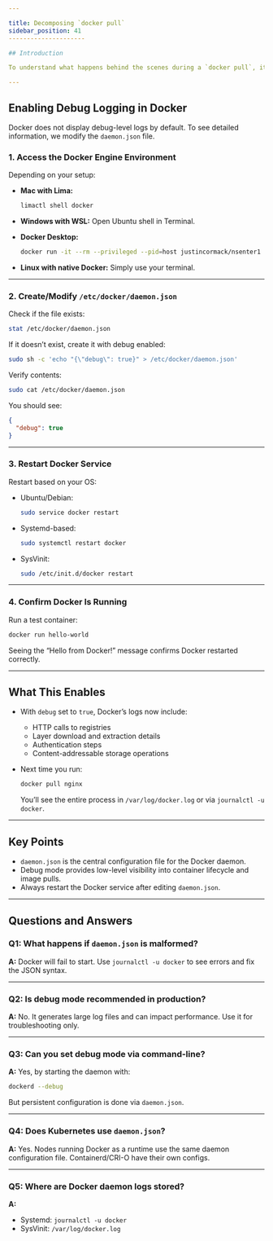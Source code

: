 ```yaml
---

title: Decomposing `docker pull`
sidebar_position: 41
---------------------

## Introduction

To understand what happens behind the scenes during a `docker pull`, it helps to enable Docker’s **debug logging**. This section walks through modifying Docker’s configuration, enabling debug mode, and preparing to observe the `pull` workflow in detail.

---
```


## Enabling Debug Logging in Docker

Docker does not display debug-level logs by default. To see detailed
information, we modify the `daemon.json` file.

### 1. Access the Docker Engine Environment

Depending on your setup:

- **Mac with Lima:**

  ```bash
  limactl shell docker
  ```

- **Windows with WSL:** Open Ubuntu shell in Terminal.

- **Docker Desktop:**

  ```bash
  docker run -it --rm --privileged --pid=host justincormack/nsenter1
  ```

- **Linux with native Docker:** Simply use your terminal.

---

### 2. Create/Modify `/etc/docker/daemon.json`

Check if the file exists:

```bash
stat /etc/docker/daemon.json
```

If it doesn’t exist, create it with debug enabled:

```bash
sudo sh -c 'echo "{\"debug\": true}" > /etc/docker/daemon.json'
```

Verify contents:

```bash
sudo cat /etc/docker/daemon.json
```

You should see:

```json
{
  "debug": true
}
```

---

### 3. Restart Docker Service

Restart based on your OS:

- Ubuntu/Debian:

  ```bash
  sudo service docker restart
  ```

- Systemd-based:

  ```bash
  sudo systemctl restart docker
  ```

- SysVinit:

  ```bash
  sudo /etc/init.d/docker restart
  ```

---

### 4. Confirm Docker Is Running

Run a test container:

```bash
docker run hello-world
```

Seeing the “Hello from Docker!” message confirms Docker restarted correctly.

---

## What This Enables

- With `debug` set to `true`, Docker’s logs now include:

  - HTTP calls to registries
  - Layer download and extraction details
  - Authentication steps
  - Content-addressable storage operations

- Next time you run:

  ```bash
  docker pull nginx
  ```

  You’ll see the entire process in `/var/log/docker.log` or via
  `journalctl -u docker`.

---

## Key Points

- `daemon.json` is the central configuration file for the Docker daemon.
- Debug mode provides low-level visibility into container lifecycle and image
  pulls.
- Always restart the Docker service after editing `daemon.json`.

---

## Questions and Answers

### Q1: What happens if `daemon.json` is malformed?

**A:** Docker will fail to start. Use `journalctl -u docker` to see errors and
fix the JSON syntax.

---

### Q2: Is debug mode recommended in production?

**A:** No. It generates large log files and can impact performance. Use it for
troubleshooting only.

---

### Q3: Can you set debug mode via command-line?

**A:** Yes, by starting the daemon with:

```bash
dockerd --debug
```

But persistent configuration is done via `daemon.json`.

---

### Q4: Does Kubernetes use `daemon.json`?

**A:** Yes. Nodes running Docker as a runtime use the same daemon configuration
file. Containerd/CRI-O have their own configs.

---

### Q5: Where are Docker daemon logs stored?

**A:**

- Systemd: `journalctl -u docker`
- SysVinit: `/var/log/docker.log`
